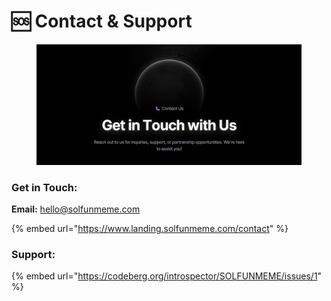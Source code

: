# 🆘 Contact & Support

<figure><img src="../.gitbook/assets/image (4).png" alt=""><figcaption></figcaption></figure>

### **Get in Touch:**

**Email:** [hello@solfunmeme.com](mailto:hello@solfunmeme.com)

{% embed url="https://www.landing.solfunmeme.com/contact" %}

### Support:

{% embed url="https://codeberg.org/introspector/SOLFUNMEME/issues/1" %}
